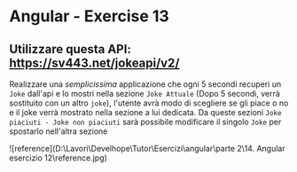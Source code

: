 # Angular - Exercise 13

## Utilizzare questa API: https://sv443.net/jokeapi/v2/

Realizzare una *semplicissima* applicazione che ogni 5 secondi recuperi un `Joke` dall'api e lo mostri nella sezione `Joke Attuale` (Dopo 5 secondi, verrà sostituito con un altro `joke`), l'utente avrà modo di scegliere se gli piace o no e il joke verrà mostrato nella sezione a lui dedicata. Da queste sezioni `Joke piaciuti - Joke non piaciuti` sarà possibile modificare il singolo `Joke` per spostarlo nell'altra sezione

![reference](D:\Lavori\Develhope\Tutor\Esercizi\angular\parte 2\14. Angular esercizio 12\reference.jpg)